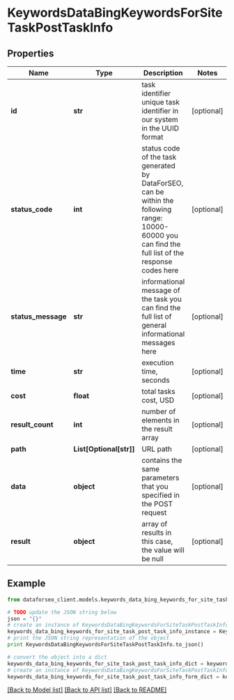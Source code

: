 # KeywordsDataBingKeywordsForSiteTaskPostTaskInfo


## Properties

Name | Type | Description | Notes
------------ | ------------- | ------------- | -------------
**id** | **str** | task identifier unique task identifier in our system in the UUID format | [optional] 
**status_code** | **int** | status code of the task generated by DataForSEO, can be within the following range: 10000-60000 you can find the full list of the response codes here | [optional] 
**status_message** | **str** | informational message of the task you can find the full list of general informational messages here | [optional] 
**time** | **str** | execution time, seconds | [optional] 
**cost** | **float** | total tasks cost, USD | [optional] 
**result_count** | **int** | number of elements in the result array | [optional] 
**path** | **List[Optional[str]]** | URL path | [optional] 
**data** | **object** | contains the same parameters that you specified in the POST request | [optional] 
**result** | **object** | array of results in this case, the value will be null | [optional] 

## Example

```python
from dataforseo_client.models.keywords_data_bing_keywords_for_site_task_post_task_info import KeywordsDataBingKeywordsForSiteTaskPostTaskInfo

# TODO update the JSON string below
json = "{}"
# create an instance of KeywordsDataBingKeywordsForSiteTaskPostTaskInfo from a JSON string
keywords_data_bing_keywords_for_site_task_post_task_info_instance = KeywordsDataBingKeywordsForSiteTaskPostTaskInfo.from_json(json)
# print the JSON string representation of the object
print KeywordsDataBingKeywordsForSiteTaskPostTaskInfo.to_json()

# convert the object into a dict
keywords_data_bing_keywords_for_site_task_post_task_info_dict = keywords_data_bing_keywords_for_site_task_post_task_info_instance.to_dict()
# create an instance of KeywordsDataBingKeywordsForSiteTaskPostTaskInfo from a dict
keywords_data_bing_keywords_for_site_task_post_task_info_form_dict = keywords_data_bing_keywords_for_site_task_post_task_info.from_dict(keywords_data_bing_keywords_for_site_task_post_task_info_dict)
```
[[Back to Model list]](../README.md#documentation-for-models) [[Back to API list]](../README.md#documentation-for-api-endpoints) [[Back to README]](../README.md)



